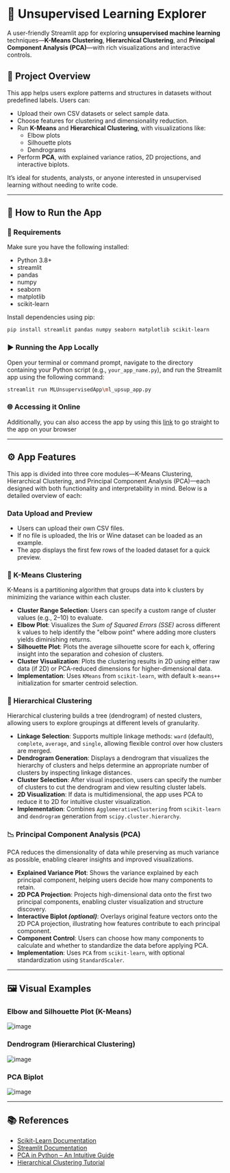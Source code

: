 # 🧠 Unsupervised Learning Explorer

A user-friendly Streamlit app for exploring **unsupervised machine learning** techniques—**K-Means Clustering**, **Hierarchical Clustering**, and **Principal Component Analysis (PCA)**—with rich visualizations and interactive controls.

## 📌 Project Overview

This app helps users explore patterns and structures in datasets without predefined labels. Users can:

- Upload their own CSV datasets or select sample data.
- Choose features for clustering and dimensionality reduction.
- Run **K-Means** and **Hierarchical Clustering**, with visualizations like:
  - Elbow plots
  - Silhouette plots
  - Dendrograms
- Perform **PCA**, with explained variance ratios, 2D projections, and interactive biplots.

It’s ideal for students, analysts, or anyone interested in unsupervised learning without needing to write code.

---

## 🚀 How to Run the App

### 🔧 Requirements

Make sure you have the following installed:

- Python 3.8+
- streamlit
- pandas
- numpy
- seaborn
- matplotlib
- scikit-learn

Install dependencies using pip:

```bash
pip install streamlit pandas numpy seaborn matplotlib scikit-learn 
```

### ▶️ Running the App Locally

Open your terminal or command prompt, navigate to the directory containing your Python script (e.g., `your_app_name.py`), and run the Streamlit app using the following command:

```bash
streamlit run MLUnsupervisedApp\ml_upsup_app.py
```
### 🌐 Accessing it Online

Additionally, you can also access the app by using this [link](https://goulding-data-science-portfolio-6ljc4fdj5tutg2pvmvruqg.streamlit.app/) to go straight to the app on your browser

---

## ⚙️ App Features

This app is divided into three core modules—K-Means Clustering, Hierarchical Clustering, and Principal Component Analysis (PCA)—each designed with both functionality and interpretability in mind. Below is a detailed overview of each:

### Data Upload and Preview
- Users can upload their own CSV files.
- If no file is uploaded, the Iris or Wine dataset can be loaded as an example.
- The app displays the first few rows of the loaded dataset for a quick preview.

### 🧩 K-Means Clustering
K-Means is a partitioning algorithm that groups data into k clusters by minimizing the variance within each cluster.
- **Cluster Range Selection**: Users can specify a custom range of cluster values (e.g., 2–10) to evaluate.
- **Elbow Plot**: Visualizes the *Sum of Squared Errors (SSE)* across different k values to help identify the "elbow point" where adding more clusters yields diminishing returns.
- **Silhouette Plot**: Plots the average silhouette score for each k, offering insight into the separation and cohesion of clusters.
- **Cluster Visualization**: Plots the clustering results in 2D using either raw data (if 2D) or PCA-reduced dimensions for higher-dimensional data.
- **Implementation**: Uses `KMeans` from `scikit-learn`, with default `k-means++` initialization for smarter centroid selection.

### 🌳 Hierarchical Clustering
Hierarchical clustering builds a tree (dendrogram) of nested clusters, allowing users to explore groupings at different levels of granularity.
- **Linkage Selection**: Supports multiple linkage methods: `ward` (default), `complete`, `average`, and `single`, allowing flexible control over how clusters are merged.
- **Dendrogram Generation**: Displays a dendrogram that visualizes the hierarchy of clusters and helps determine an appropriate number of clusters by inspecting linkage distances.
- **Cluster Selection**: After visual inspection, users can specify the number of clusters to cut the dendrogram and view resulting cluster labels.
- **2D Visualization**: If data is multidimensional, the app uses PCA to reduce it to 2D for intuitive cluster visualization.
- **Implementation**: Combines `AgglomerativeClustering` from `scikit-learn` and `dendrogram` generation from  `scipy.cluster.hierarchy`.

### 📉 Principal Component Analysis (PCA)
PCA reduces the dimensionality of data while preserving as much variance as possible, enabling clearer insights and improved visualizations.
- **Explained Variance Plot**: Shows the variance explained by each principal component, helping users decide how many components to retain.
- **2D PCA Projection**: Projects high-dimensional data onto the first two principal components, enabling cluster visualization and structure discovery.
- **Interactive Biplot *(optional)***: Overlays original feature vectors onto the 2D PCA projection, illustrating how features contribute to each principal component.
- **Component Control**: Users can choose how many components to calculate and whether to standardize the data before applying PCA.
- **Implementation**: Uses `PCA` from `scikit-learn`, with optional standardization using `StandardScaler`.

---
## 🖼️ Visual Examples

### Elbow and Silhouette Plot (K-Means)
![image](https://github.com/user-attachments/assets/2ec6a392-3730-4b73-8c6f-b180b42184fd)

### Dendrogram (Hierarchical Clustering)
![image](https://github.com/user-attachments/assets/4ada3de2-a041-40c4-a39f-eef5c1b426a8)

### PCA Biplot
![image](https://github.com/user-attachments/assets/cb1b4379-1994-49e8-ad87-51521f056869)

---

## 📚 References

- [Scikit-Learn Documentation](https://scikit-learn.org/stable/user_guide.html)
- [Streamlit Documentation](https://docs.streamlit.io/)
- [PCA in Python – An Intuitive Guide](https://towardsdatascience.com/pca-using-python-scikit-learn-e653f8989e60)
- [Hierarchical Clustering Tutorial](https://scikit-learn.org/stable/modules/clustering.html#hierarchical-clustering)
